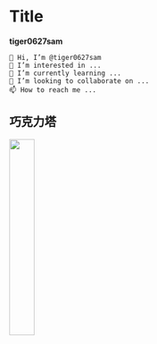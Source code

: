 # Title
**tiger0627sam**     

```
👋 Hi, I’m @tiger0627sam
👀 I’m interested in ...
🌱 I’m currently learning ...
💞️ I’m looking to collaborate on ...
📫 How to reach me ...
```
## 巧克力塔
<img src = "https://user-images.githubusercontent.com/86146332/122693689-73bd8300-d26d-11eb-8d90-355cf8e6ab81.jpg" width="30%" height="30%"/>




<!---
tiger0627sam/tiger0627sam is a ✨ special ✨ repository because its `README.md` (this file) appears on your GitHub profile.
You can click the Preview link to take a look at your changes.
--->
